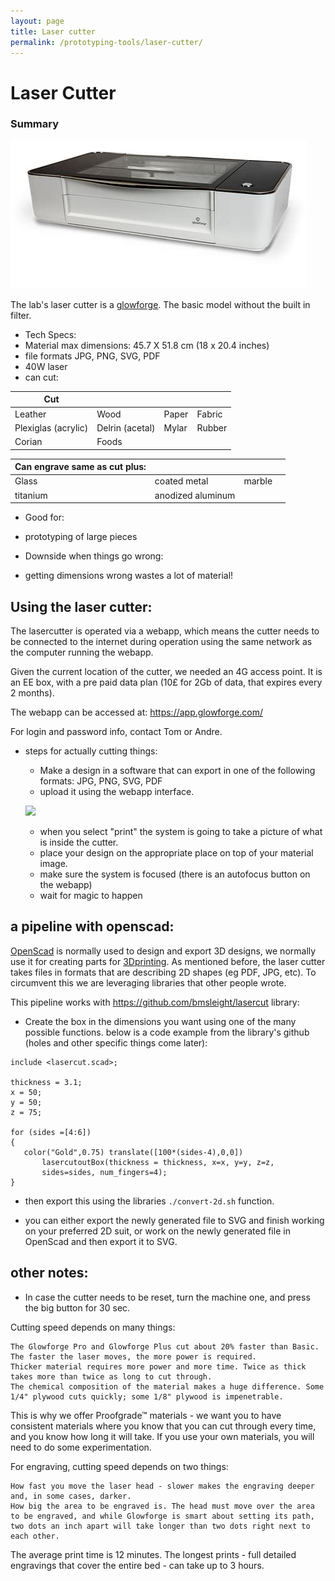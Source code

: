 ```yaml
---
layout: page
title: Laser cutter
permalink: /prototyping-tools/laser-cutter/
---
```


# Laser Cutter

### Summary


![glowforge](../../media/lasercutter/glowforge.jpeg)


The lab's laser cutter is a [glowforge](https://glowforge.com/). The basic model without the built in filter.

- Tech Specs:
 - Material max dimensions: 45.7 X 51.8 cm (18 x 20.4 inches)
 - file formats JPG, PNG, SVG, PDF
 - 40W laser
 - can cut:


 |Cut||||
 |--|--|--|--|
 |Leather|Wood|Paper|Fabric|
 |Plexiglas (acrylic)|Delrin (acetal)|Mylar|Rubber|
 |Corian|Foods|||

 |Can engrave same as cut plus:||||
 |--|--|--|--|
 |Glass|coated metal|marble||
 |titanium|anodized aluminum|||



- Good for:
 - prototyping of large pieces


- Downside when things go wrong:
 - getting dimensions wrong wastes a lot of material!

## Using the laser cutter:

The lasercutter is operated via a webapp, which means the cutter needs to be connected to the internet during operation using the same network as the computer running the webapp.

Given the current location of the cutter, we needed an 4G access point. It is an EE box, with a pre paid data plan (10£ for 2Gb of data, that expires every 2 months).

The webapp can be accessed at: https://app.glowforge.com/

For login and password info, contact Tom or Andre.

- steps for actually cutting things:
  - Make a design in a software that can export in one of the following formats: JPG, PNG, SVG, PDF
  - upload it using the webapp interface.

   ![](../media/lasercutter/initial_page_glowforge.png)


  - when you select "print" the system is going to take a picture of what is inside the cutter.
   - place your design on the appropriate place on top of your material image.
   - make sure the system is focused (there is an autofocus button on the webapp)
   - wait for magic to happen

## a pipeline with openscad:  


[OpenScad](openscad.org) is normally used to design and export 3D designs, we normally use it for creating parts for [3Dprinting](./laser-cutter.md). As mentioned before, the laser cutter takes files in formats that are describing 2D shapes (eg PDF, JPG, etc).
To circumvent this we are leveraging libraries that other people wrote.

This pipeline works with https://github.com/bmsleight/lasercut library:

 - Create the box in the dimensions you want using one of the many possible functions. below is a code example from the library's github (holes and other specific things come later):

 ```
 include <lasercut.scad>;

 thickness = 3.1;
 x = 50;
 y = 50;
 z = 75;

 for (sides =[4:6])
 {
    color("Gold",0.75) translate([100*(sides-4),0,0])
        lasercutoutBox(thickness = thickness, x=x, y=y, z=z,
        sides=sides, num_fingers=4);
}
```

 - then export this using the libraries ```./convert-2d.sh``` function.

 - you can either export the newly generated file to SVG and finish working on your preferred 2D suit, or work on the newly generated file in OpenScad and then export it to SVG.

## other notes:
- In case the cutter needs to be reset, turn the machine one, and press the big button for 30 sec.



Cutting speed depends on many things:

    The Glowforge Pro and Glowforge Plus cut about 20% faster than Basic.
    The faster the laser moves, the more power is required.
    Thicker material requires more power and more time. Twice as thick takes more than twice as long to cut through.
    The chemical composition of the material makes a huge difference. Some 1/4" plywood cuts quickly; some 1/8" plywood is impenetrable.

This is why we offer Proofgrade™ materials - we want you to have consistent materials where you know that you can cut through every time, and you know how long it will take. If you use your own materials, you will need to do some experimentation.

For engraving, cutting speed depends on two things:

    How fast you move the laser head - slower makes the engraving deeper and, in some cases, darker.
    How big the area to be engraved is. The head must move over the area to be engraved, and while Glowforge is smart about setting its path, two dots an inch apart will take longer than two dots right next to each other.

The average print time is 12 minutes. The longest prints - full detailed engravings that cover the entire bed - can take up to 3 hours.
